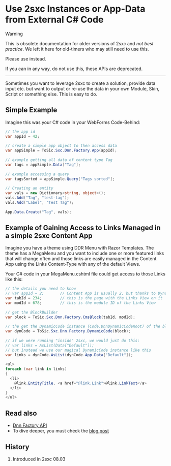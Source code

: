 # Use 2sxc Instances or App-Data from External C# Code

> [!WARNING]
> This is obsolete documentation for older versions of 2sxc and _not best practice_.
> We left it here for old-timers who may still need to use this.
>
> Please use [](xref:NetCode.External.Index) instead.
>
> If you can in any way, do not use this, these APIs are deprecated.

---

Sometimes you want to leverage 2sxc to create a solution, provide data input etc. but want to output or re-use the data in your own Module, Skin, Script or something else. This is easy to do.

## Simple Example

Imagine this was your C# code in your WebForms Code-Behind:

```cs
// the app id
var appId = 42;
 
// create a simple app object to then access data
var appSimple = ToSic.Sxc.Dnn.Factory.App(appId);
 
// example getting all data of content type Tag
var tags = appSimple.Data["Tag"];
 
// example accessing a query
var tagsSorted = appSimple.Query["Tags sorted"];
 
// Creating an entity
var vals = new Dictionary<string, object>();
vals.Add("Tag", "test-tag");
vals.Add("Label", "Test Tag");
 
App.Data.Create("Tag", vals);
```

## Example of Gaining Access to Links Managed in a simple 2sxc Content App

Imagine you have a theme using DDR Menu with Razor Templates. The theme has a MegaMenu and you want to include one or more featured links that will change often and those links are easily managed in the Content App using the Links Content-Type with any of the default Views.

Your C# code in your MegaMenu.cshtml file could get access to those Links like this:

```cs
// the details you need to know
// var appId = 2;       // Content App is usually 2, but thanks to DynamicCode, we don't need this
var tabId = 234;        // this is the page with the Links View on it
var modId = 678;        // this is the module ID of the Links View
 
// get the BlockBuilder
var block = ToSic.Sxc.Dnn.Factory.CmsBlock(tabId, modId);
 
// the get the DynamicCode instance (Code.DnnDynamicCodeRoot) of the block
var dynCode = ToSic.Sxc.Dnn.Factory.DynamicCode(block);
 
// if we were running "inside" 2sxc, we would just do this:
// var links = AsList(Data["Default"]);
// but instead we use our magical DynamicCode instance like this
var links = dynCode.AsList(dynCode.App.Data["Default"]);
 
<ul>
foreach (var link in links) 
{
  <li>
    @link.EntityTitle, <a href="@link.Link">@link.LinkText</a>
  </li>
}
</ul>

```

## Read also

* [Dnn Factory API](xref:ToSic.Sxc.Dnn.Factory)
* To dive deeper, you must check the [blog post](http://2sxc.org/en/blog/post/using-app-data-outside-of-2sxc-in-razor-custom-webapi-skin-or-another-module-300)


## History

1. Introduced in 2sxc 08.03
